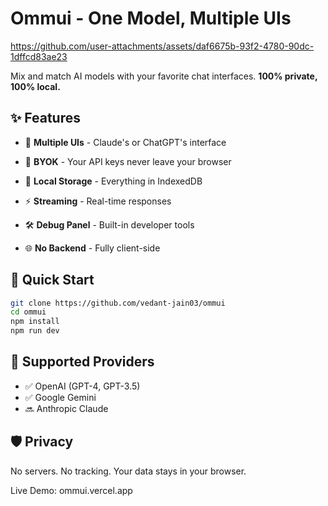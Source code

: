 # Ommui - One Model, Multiple UIs

https://github.com/user-attachments/assets/daf6675b-93f2-4780-90dc-1dffcd83ae23

Mix and match AI models with your favorite chat interfaces. **100% private, 100% local.**

## ✨ Features

- 🎨 **Multiple UIs** - Claude's or ChatGPT's interface  


- 🔐 **BYOK** - Your API keys never leave your browser
- 💾 **Local Storage** - Everything in IndexedDB
- ⚡ **Streaming** - Real-time responses
- 🛠️ **Debug Panel** - Built-in developer tools
- 🌐 **No Backend** - Fully client-side

## 🚀 Quick Start

```bash
git clone https://github.com/vedant-jain03/ommui
cd ommui
npm install
npm run dev
```

## 🔑 Supported Providers

- ✅ OpenAI (GPT-4, GPT-3.5)
- ✅ Google Gemini
- 🔜 Anthropic Claude

## 🛡️ Privacy
No servers. No tracking. Your data stays in your browser.

Live Demo: ommui.vercel.app

